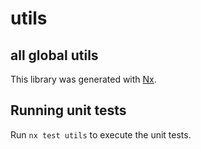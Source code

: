 # utils
## all global utils

This library was generated with [Nx](https://nx.dev).

## Running unit tests

Run `nx test utils` to execute the unit tests.
